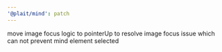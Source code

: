 ```yaml
---
'@plait/mind': patch
---
```


move image focus logic to pointerUp to resolve image focus issue which can not prevent mind element selected
